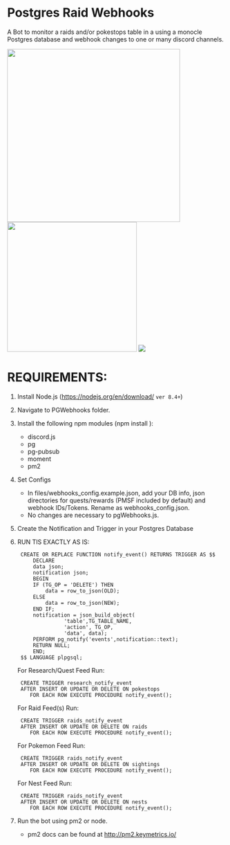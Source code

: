 # Postgres Raid Webhooks

A Bot to monitor a raids and/or pokestops table in a using a monocle Postgres database and webhook changes to one or many discord channels. 

<img src="https://i.imgur.com/4NecHCX.png" height="400" />

<img src="https://i.imgur.com/I4N4kFD.png" height="300" />

<img src="https://i.imgur.com/u7rX1Wm.png"/>

# REQUIREMENTS:
1) Install Node.js (https://nodejs.org/en/download/ `ver 8.4+`)
2) Navigate to PGWebhooks folder.
3) Install the following npm modules (npm install <module>):
	- discord.js
	- pg
	- pg-pubsub
	- moment
	- pm2
4) Set Configs
	- In files/webhooks_config.example.json, add your DB info, json directories for quests/rewards (PMSF included by 	default) and webhook IDs/Tokens. Rename as webhooks_config.json.
	- No changes are necessary to pgWebhooks.js.
5) Create the Notification and Trigger in your Postgres Database

6) RUN TIS EXACTLY AS IS:

		CREATE OR REPLACE FUNCTION notify_event() RETURNS TRIGGER AS $$
		    DECLARE 
			data json;
			notification json;
		    BEGIN
			IF (TG_OP = 'DELETE') THEN
			    data = row_to_json(OLD);
			ELSE
			    data = row_to_json(NEW);
			END IF;
			notification = json_build_object(
					  'table',TG_TABLE_NAME,
					  'action', TG_OP,
					  'data', data);
			PERFORM pg_notify('events',notification::text);
			RETURN NULL; 
		    END;
		$$ LANGUAGE plpgsql;
	
	For Research/Quest Feed Run:
	
		CREATE TRIGGER research_notify_event
		AFTER INSERT OR UPDATE OR DELETE ON pokestops
		   FOR EACH ROW EXECUTE PROCEDURE notify_event();
	   
	For Raid Feed(s) Run:

		CREATE TRIGGER raids_notify_event
		AFTER INSERT OR UPDATE OR DELETE ON raids
		   FOR EACH ROW EXECUTE PROCEDURE notify_event();
	   
	For Pokemon Feed Run:

		CREATE TRIGGER raids_notify_event
		AFTER INSERT OR UPDATE OR DELETE ON sightings
		   FOR EACH ROW EXECUTE PROCEDURE notify_event();
	   
	For Nest Feed Run:
	
		CREATE TRIGGER raids_notify_event
		AFTER INSERT OR UPDATE OR DELETE ON nests
		   FOR EACH ROW EXECUTE PROCEDURE notify_event();


7) Run the bot using pm2 or node. 
	- pm2 docs can be found at http://pm2.keymetrics.io/


